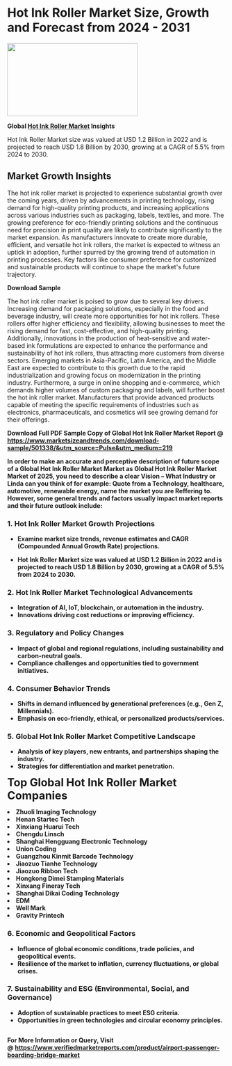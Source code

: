 <H1>Hot Ink Roller Market Size, Growth and Forecast from 2024 - 2031</H1><img class="aligncenter size-medium wp-image-584254" src="https://thirdeyenews.in/wp-content/uploads/2024/09/Global-Market-Research-300x168.jpeg" alt="" width="300" height="168" /><p><strong>Global&nbsp;<a href="https://www.marketsizeandtrends.com/download-sample/501338/&amp;utm_source=Pulse&amp;utm_medium=219">Hot Ink Roller Market</a> Insights</strong></p><p>Hot Ink Roller Market size was valued at USD 1.2 Billion in 2022 and is projected to reach USD 1.8 Billion by 2030, growing at a CAGR of 5.5% from 2024 to 2030.</p><p><h2>Market Growth Insights</h2> <p>The hot ink roller market is projected to experience substantial growth over the coming years, driven by advancements in printing technology, rising demand for high-quality printing products, and increasing applications across various industries such as packaging, labels, textiles, and more. The growing preference for eco-friendly printing solutions and the continuous need for precision in print quality are likely to contribute significantly to the market expansion. As manufacturers innovate to create more durable, efficient, and versatile hot ink rollers, the market is expected to witness an uptick in adoption, further spurred by the growing trend of automation in printing processes. Key factors like consumer preference for customized and sustainable products will continue to shape the market's future trajectory.</p> <p><strong>Download Sample</strong></p> <p>The hot ink roller market is poised to grow due to several key drivers. Increasing demand for packaging solutions, especially in the food and beverage industry, will create more opportunities for hot ink rollers. These rollers offer higher efficiency and flexibility, allowing businesses to meet the rising demand for fast, cost-effective, and high-quality printing. Additionally, innovations in the production of heat-sensitive and water-based ink formulations are expected to enhance the performance and sustainability of hot ink rollers, thus attracting more customers from diverse sectors. Emerging markets in Asia-Pacific, Latin America, and the Middle East are expected to contribute to this growth due to the rapid industrialization and growing focus on modernization in the printing industry. Furthermore, a surge in online shopping and e-commerce, which demands higher volumes of custom packaging and labels, will further boost the hot ink roller market. Manufacturers that provide advanced products capable of meeting the specific requirements of industries such as electronics, pharmaceuticals, and cosmetics will see growing demand for their offerings.</p> <p><strong></p><p><span class=""><strong>Download Full PDF Sample Copy of Global Hot Ink Roller Market Report</strong> @ <a href="https://www.marketsizeandtrends.com/download-sample/501338/&amp;utm_source=Pulse&amp;utm_medium=219" target="_blank">https://www.marketsizeandtrends.com/download-sample/501338/&amp;utm_source=Pulse&amp;utm_medium=219</a></span></p><p>In order to make an accurate and perceptive description of future scope of a Global&nbsp;Hot Ink Roller Market Market as Global&nbsp;Hot Ink Roller Market Market of 2025, you need to describe a clear Vision &ndash; What Industry or Linda can you think of for example: Quote from a Technology, healthcare, automotive, renewable energy, name the market you are Reffering to. However, some general trends and factors usually impact market reports and their future outlook include:</p><h3>1.&nbsp;<strong>Hot Ink Roller Market Growth Projections</strong></h3><ul><li>Examine market size trends, revenue estimates and CAGR (Compounded Annual Growth Rate) projections.</li><li><p>Hot Ink Roller Market size was valued at USD 1.2 Billion in 2022 and is projected to reach USD 1.8 Billion by 2030, growing at a CAGR of 5.5% from 2024 to 2030.</p></li></ul><h3>2.&nbsp;<strong>Hot Ink Roller Market Technological Advancements</strong></h3><ul><li>Integration of AI, IoT, blockchain, or automation in the industry.</li><li>Innovations driving cost reductions or improving efficiency.</li></ul><h3>3.&nbsp;<strong>Regulatory and Policy Changes</strong></h3><ul><li>Impact of global and regional regulations, including sustainability and carbon-neutral goals.</li><li>Compliance challenges and opportunities tied to government initiatives.</li></ul><h3>4.&nbsp;<strong>Consumer Behavior Trends</strong></h3><ul><li>Shifts in demand influenced by generational preferences (e.g., Gen Z, Millennials).</li><li>Emphasis on eco-friendly, ethical, or personalized products/services.</li></ul><h3>5.&nbsp;<strong>Global Hot Ink Roller Market Competitive Landscape</strong></h3><ul><li>Analysis of key players, new entrants, and partnerships shaping the industry.</li><li>Strategies for differentiation and market penetration.</li></ul><p data-pm-slice="1 1 []"><span style="color: inherit; font-family: inherit; font-size: 25px;">Top Global Hot Ink Roller Market Companies</span></p><div class="" data-test-id=""><p><li>Zhuoli lmaging Technology</li><li> Henan Startec Tech</li><li> Xinxiang Huarui Tech</li><li> Chengdu Linsch</li><li> Shanghai Hengguang Electronic Technology</li><li> Union Coding</li><li> Guangzhou Kinmit Barcode Technology</li><li> Jiaozuo Tianhe Technology</li><li> Jiaozuo Ribbon Tech</li><li> Hongkong Dimei Stamping Materials</li><li> Xinxang Fineray Tech</li><li> Shanghai Dikai Coding Technology</li><li> EDM</li><li> Well Mark</li><li> Gravity Printech</li></p></div><h3>6.&nbsp;<strong>Economic and Geopolitical Factors</strong></h3><ul><li>Influence of global economic conditions, trade policies, and geopolitical events.</li><li>Resilience of the market to inflation, currency fluctuations, or global crises.</li></ul><h3>7.&nbsp;<strong>Sustainability and ESG (Environmental, Social, and Governance)</strong></h3><ul><li>Adoption of sustainable practices to meet ESG criteria.</li><li>Opportunities in green technologies and circular economy principles.</li></ul><h2><strong style="font-size: 14px;">For More Information or Query, Visit @&nbsp;</strong><a style="background-color: #ffffff; font-size: 14px;" href="https://www.marketsizeandtrends.com/report/hot-ink-roller-market/" target="_blank">https://www.verifiedmarketreports.com/product/airport-passenger-boarding-bridge-market</a></h2>
